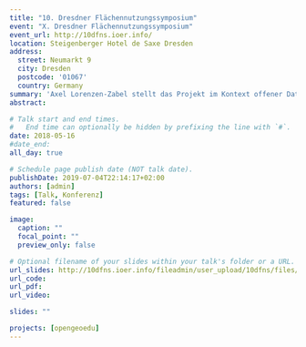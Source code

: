 ```yaml
---
title: "10. Dresdner Flächennutzungssymposium"
event: "X. Dresdner Flächennutzungssymposium"
event_url: http://10dfns.ioer.info/
location: Steigenberger Hotel de Saxe Dresden
address:
  street: Neumarkt 9
  city: Dresden
  postcode: '01067'
  country: Germany
summary: 'Axel Lorenzen-Zabel stellt das Projekt im Kontext offener Daten vor.'
abstract:

# Talk start and end times.
#   End time can optionally be hidden by prefixing the line with `#`.
date: 2018-05-16
#date_end:
all_day: true

# Schedule page publish date (NOT talk date).
publishDate: 2019-07-04T22:14:17+02:00
authors: [admin]
tags: [Talk, Konferenz]
featured: false

image:
  caption: ""
  focal_point: ""
  preview_only: false

# Optional filename of your slides within your talk's folder or a URL.
url_slides: http://10dfns.ioer.info/fileadmin/user_upload/10dfns/files/16_5_2018/23_1_Lorenzen-Zabel.pdf  
url_code:
url_pdf: 
url_video:

slides: ""

projects: [opengeoedu]
---
```

